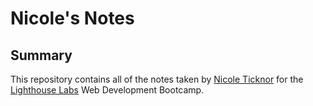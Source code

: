 # Nicole's Notes

## Summary

This repository contains all of the notes taken by [Nicole Ticknor](https://github.com/nicoleticknor) for the [Lighthouse Labs](https://www.lighthouselabs.ca/) Web Development Bootcamp.